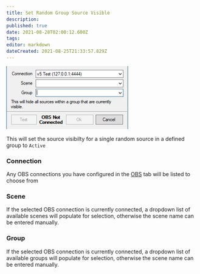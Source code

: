 ```yaml
---
title: Set Random Group Source Visible
description: 
published: true
date: 2021-08-28T02:00:12.600Z
tags: 
editor: markdown
dateCreated: 2021-08-25T21:33:57.829Z
---
```


![hide group](/122117096-5a0bde00-ce1e-11eb-8eb1-f95f9aa1082f.png)

This will set the source visibilty for a single random source in a defined group to `Active`

### Connection

Any OBS connections you have configured in the [OBS](/OBS) tab will be listed to choose from

### Scene

If the selected OBS connection is currently connected, a dropdown list of available scenes will populate for selection, otherwise the scene name can be entered manually.

### Group

If the selected OBS connection is currently connected, a dropdown list of available groups will populate for selection, otherwise the scene name can be entered manually.